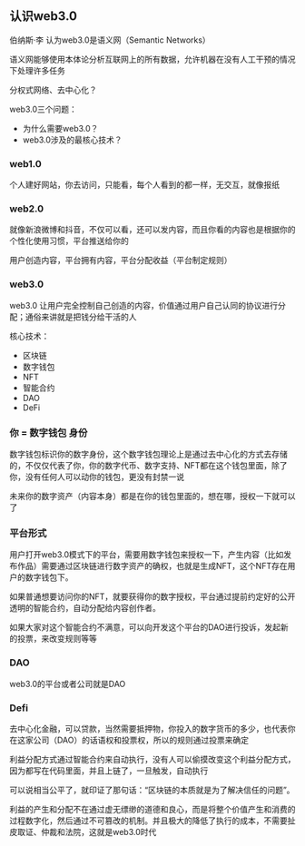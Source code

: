 ## 认识web3.0

伯纳斯·李 认为web3.0是语义网（Semantic Networks）

语义网能够使用本体论分析互联网上的所有数据，允许机器在没有人工干预的情况下处理许多任务

分权式网络、去中心化？

web3.0三个问题：

* 为什么需要web3.0？
* web3.0涉及的最核心技术？

### web1.0

个人建好网站，你去访问，只能看，每个人看到的都一样，无交互，就像报纸

### web2.0

就像新浪微博和抖音，不仅可以看，还可以发内容，而且你看的内容也是根据你的个性化使用习惯，平台推送给你的

用户创造内容，平台拥有内容，平台分配收益（平台制定规则）

### web3.0

web3.0 让用户完全控制自己创造的内容，价值通过用户自己认同的协议进行分配；通俗来讲就是把钱分给干活的人

核心技术：

* 区块链
* 数字钱包
* NFT
* 智能合约
* DAO
* DeFi

### 你 = 数字钱包 身份

数字钱包标识你的数字身份，这个数字钱包理论上是通过去中心化的方式去存储的，不仅仅代表了你，你的数字代币、数字支持、NFT都在这个钱包里面，除了你，没有任何人可以动你的钱包，更没有封禁一说

未来你的数字资产（内容本身）都是在你的钱包里面的，想在哪，授权一下就可以了

### 平台形式

用户打开web3.0模式下的平台，需要用数字钱包来授权一下，产生内容（比如发布作品）需要通过区块链进行数字资产的确权，也就是生成NFT，这个NFT存在用户的数字钱包下。

如果普通想要访问你的NFT，就要获得你的数字授权，平台通过提前约定好的公开透明的智能合约，自动分配给内容创作者。

如果大家对这个智能合约不满意，可以向开发这个平台的DAO进行投诉，发起新的投票，来改变规则等等


### DAO

web3.0的平台或者公司就是DAO

### Defi

去中心化金融，可以贷款，当然需要抵押物，你投入的数字货币的多少，也代表你在这家公司（DAO）的话语权和投票权，所以的规则通过投票来确定

利益分配方式通过智能合约来自动执行，没有人可以偷摸改变这个利益分配方式，因为都写在代码里面，并且上链了，一旦触发，自动执行


可以说相当公平了，就印证了那句话：“区块链的本质就是为了解决信任的问题”。

利益的产生和分配不在通过虚无缥缈的道德和良心，而是将整个价值产生和消费的过程数字化，然后通过不可篡改的机制。并且极大的降低了执行的成本，不需要扯皮取证、仲裁和法院，这就是web3.0时代


